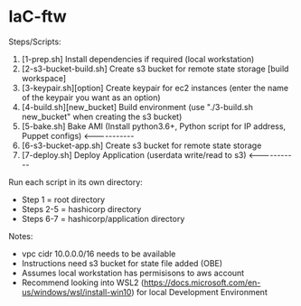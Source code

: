 # IaC-ftw

Steps/Scripts:
1. [1-prep.sh] Install dependencies if required (local workstation)
2. [2-s3-bucket-build.sh] Create s3 bucket for remote state storage [build workspace]
3. [3-keypair.sh][option] Create keypair for ec2 instances (enter the name of the keypair you want as an option)
4. [4-build.sh][new_bucket] Build environment (use "./3-build.sh new_bucket" when creating the s3 bucket)
5. [5-bake.sh] Bake AMI (Install python3.6+, Python script for IP address, Puppet configs) <-----------
6. [6-s3-bucket-app.sh] Create s3 bucket for remote state storage
7. [7-deploy.sh] Deploy Application (userdata write/read to s3) <-----------

Run each script in its own directory:
- Step 1 = root directory
- Steps 2-5 = hashicorp directory
- Steps 6-7 = hashicorp/application directory

Notes:
- vpc cidr 10.0.0.0/16 needs to be available
- Instructions need s3 bucket for state file added (OBE)
- Assumes local workstation has permisisons to aws account
- Recommend looking into WSL2 (https://docs.microsoft.com/en-us/windows/wsl/install-win10) for local Development Environment